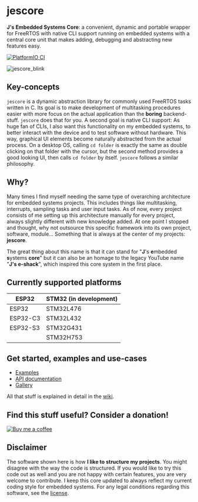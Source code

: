 # jescore
**J's Embedded Systems Core**: a convenient, dynamic and portable wrapper for FreeRTOS with native CLI support running on embedded systems with a central core unit that makes adding, debugging and abstracting new features easy.

[![PlatformIO CI](https://github.com/jake-is-ESD-protected/jescore/actions/workflows/workflow.yml/badge.svg?branch=main)](https://github.com/jake-is-ESD-protected/jescore/actions/workflows/workflow.yml)

![jescore_blink](https://github.com/user-attachments/assets/d180d1a6-2823-451f-9092-45aa2639c013)

## Key-concepts
`jescore` is a dynamic abstraction library for commonly used FreeRTOS tasks written in C. Its goal is to make development of multitasking procedures easier with more focus on the actual application than the **boring** backend-stuff. `jescore` does that for you. A second goal is native CLI support: As huge fan of CLIs, I also want this functionality on my embedded systems, to better interact with the device and to test software without hardware. This way, graphical UI elements become naturally abstracted from the actual process. On a desktop OS, calling `cd folder` is exactly the same as double clicking on that folder with the cursor, but the second method provides a good looking UI, then calls `cd folder` by itself. `jescore` follows a similar philosophy.

## Why?
Many times I find myself needing the same type of overarching architecture for embedded systems projects. This includes things like multitasking, interrupts, sampling tasks and user input tasks. As of now, every project consists of me setting up this architecture manually for every project, always slightly different with new knowledge added. At one point I stopped and thought, why not outsource this specific framework into its own project, software, module... Something that is always at the center of my projects: **jescore**.

The great thing about this name is that it can stand for "**J**'s **e**mbedded **s**ystems **core**" but it can also be an homage to the legacy YouTube name "**J's e-shack**", which inspired this core system in the first place.

## Currently supported platforms
|ESP32|STM32 (in development)|
|-|-|
|ESP32|STM32L476|
|ESP32-C3|STM32L432|
|ESP32-S3|STM32G431|
||STM32H753|

## Get started, examples and use-cases

- [Examples](https://github.com/jake-is-ESD-protected/jescore/wiki/Examples)
- [API documentation](https://github.com/jake-is-ESD-protected/jescore/wiki/API-Documentation)
- [Gallery](https://github.com/jake-is-ESD-protected/jescore/wiki#check-the-stats-of-your-program)

All that stuff is explained in detail in the [wiki](https://github.com/jake-is-ESD-protected/jescore/wiki).

## Find this stuff useful? Consider a donation!
[![Buy me a coffee](https://img.shields.io/badge/Ko--fi-Support%20Me-FF5E5B?style=for-the-badge&logo=ko-fi&logoColor=white)](https://ko-fi.com/jseshack) 

## Disclaimer
The software shown here is how **I like to structure my projects**. You might disagree with the way the code is structured. If you would like to try this code out as well and you are not happy with certain features, you are very welcome to contribute. I keep this core updated to always reflect my current coding style for embedded systems. For any legal conditions regarding this software, see the [license](LICENSE).
